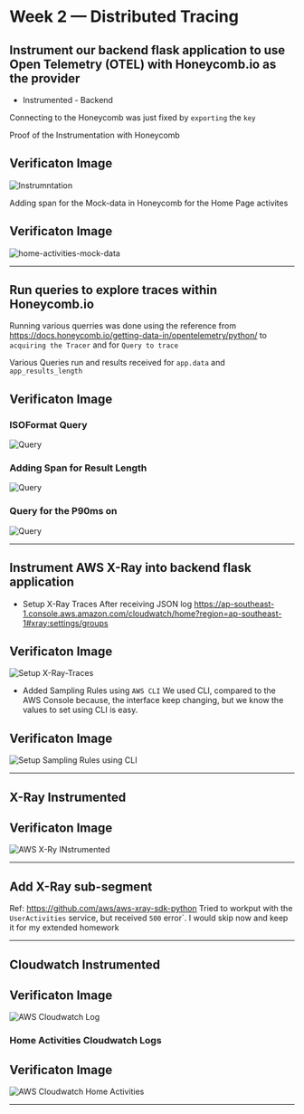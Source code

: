 # Week 2 — Distributed Tracing


## Instrument our backend flask application to use Open Telemetry (OTEL) with Honeycomb.io as the provider
- Instrumented - Backend 
 
Connecting to the Honeycomb was just fixed by `exporting` the `key`

Proof of the Instrumentation with Honeycomb 
## Verificaton Image

![Instrumntation](assets/week-2/week2-honeycomb-start-receiving.png)


Adding span for the Mock-data in Honeycomb for the Home Page activites 
## Verificaton Image

![home-activities-mock-data](assets/week-2/week2-honeycomb-mock-span.png)


<hr>

## Run queries to explore traces within Honeycomb.io

Running various querries was done using the reference from https://docs.honeycomb.io/getting-data-in/opentelemetry/python/ to `acquiring the Tracer` and for `Query to trace` 

Various Queries run and results received for `app.data` and `app_results_length` 
## Verificaton Image
### ISOFormat Query
![Query](assets/week-2/week2-honeycomb-mock-span-isoformat-querry-results.png)


### Adding Span for Result Length 
![Query ](assets/week-2/week2-honeycomb-mock-span-results-length-max.png)


### Query for the P90ms on 
![Query ](assets/week-2/week2-honeycomb-querry-P90ms.png)

<hr>

## Instrument AWS X-Ray into backend flask application

- Setup X-Ray Traces 
After receiving JSON log 
https://ap-southeast-1.console.aws.amazon.com/cloudwatch/home?region=ap-southeast-1#xray:settings/groups

## Verificaton Image
![Setup X-Ray-Traces ](assets/week-2/week2-aws-xray-added-xray-traces.png)


- Added Sampling Rules using `AWS CLI`
    We used CLI, compared to the AWS Console because, the interface keep changing, but we know the values to set using CLI is easy.

## Verificaton Image
![Setup Sampling Rules using CLI ](assets/week-2/week2-aws-xray-added-sampleing-rule.png)

<hr>


## X-Ray Instrumented

## Verificaton Image
![AWS X-Ry INstrumented ](assets/week-2/week2-aws-xray-added-xray-instrumented.png)

<hr>

## Add X-Ray sub-segment

Ref: https://github.com/aws/aws-xray-sdk-python
Tried to workput with the `UserActivities` service, but received `500` error`. I would skip now and keep it for my extended homework 

<hr>

## Cloudwatch Instrumented
## Verificaton Image
![AWS Cloudwatch Log ](assets/week-2/week2-aws-cloudwatch-log1.png)

### Home Activities Cloudwatch Logs

## Verificaton Image
![AWS Cloudwatch Home Activities ](assets/week-2/week2-aws-cloudwatch-log-home-activities.png)

<hr>

